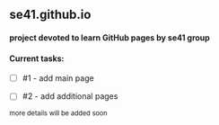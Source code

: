 ## se41.github.io


#### project devoted to learn GitHub pages by se41 group
#### Current tasks:
- [ ] #1 - add main page
- [ ] #2 - add additional pages


<sub> more details will be added soon </sub>

